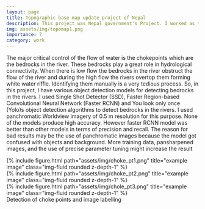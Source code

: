```yaml
---
layout: page
title: Topographic base map update project of Nepal
description: This project was Nepal government's Project. I worked as technical lead in a group who did all the complete database updating, map making along with field verification. 
img: assets/img/topomap1.png
importance: 7
category: work
---
```


The major critical control of the flow of water is the chokepoints which are the bedrocks in the river. These
bedrocks play a great role in hydrological connectivity. When there is low flow the bedrocks in the river
obstruct the flow of the river and during the high flow the rivers overtop them forming white water riffle.
Identifying them manually is a very tedious process. So, in this project, I have various object detection
models for detecting bedrocks in the rivers. I used Single Shot Detector (SSD), Faster Region-based
Convolutional Neural Network (Faster RCNN) and You look only once (Yolo)s object detection algorithms
to detect bedrocks in the rivers. I used panchromatic Worldview imagery of 0.5 m resolution for this
purpose. None of the models produce high accuracy. However faster RCNN model was better than other
models in terms of precision and recall. The reason for bad results may be the use of panchromatic images
because the model got confused with objects and background. More training data, pansharpened images,
and the use of precise parameter tuning might increase the result

<div class="row">
    <div class="col-sm mt-3 mt-md-0">
        {% include figure.html path="assets/img/choke_pt1.png" title="example image" class="img-fluid rounded z-depth-1" %}
    </div>
    <div class="col-sm mt-3 mt-md-0">
        {% include figure.html path="assets/img/choke_pt2.png" title="example image" class="img-fluid rounded z-depth-1" %}
    </div>
    <div class="col-sm mt-3 mt-md-0">
        {% include figure.html path="assets/img/chole_pt3.png" title="example image" class="img-fluid rounded z-depth-1" %}
    </div>
</div>
<div class="caption">
    Detection of choke points and image labelling
</div>




